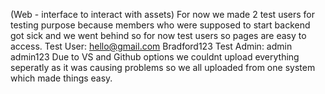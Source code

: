 (Web - interface to interact with assets)
For now we made 2 test users for testing purpose because members who were supposed to start backend got sick and we went behind so for now test users so pages are easy to access.
Test User:
hello@gmail.com
Bradford123
Test Admin:
admin
admin123
Due to VS and Github options we couldnt upload everything seperatly as it was causing problems so we all uploaded from one system which made things easy.
